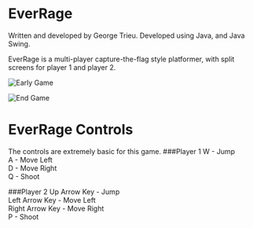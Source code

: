# EverRage
Written and developed by George Trieu.
Developed using Java, and Java Swing.

EverRage is a multi-player capture-the-flag style platformer,
with split screens for player 1 and player 2.

![Early Game](https://i.imgur.com/s8Slalu.png)  

![End Game](https://i.imgur.com/XxEm2VK.png)

# EverRage Controls
The controls are extremely basic for this game.
###Player 1
W - Jump  
A - Move Left  
D - Move Right  
Q - Shoot

###Player 2
Up Arrow Key - Jump  
Left Arrow Key - Move Left  
Right Arrow Key - Move Right  
P - Shoot